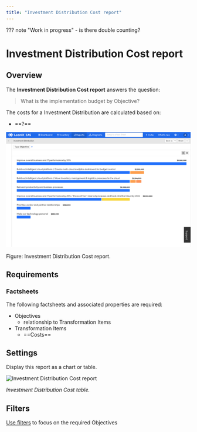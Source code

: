 ```yaml
---
title: "Investment Distribution Cost report"
---
```


??? note "Work in progress"
    - is there double counting? 
    
# Investment Distribution Cost report

## Overview

The **Investment Distribution Cost report** answers the question:

>What is the implementation budget by Objective?

The costs for a Investment Distribution are calculated based on:

- ==?==

![Investment Distribution Cost report](/assets/images/cost-investment-distribution.png)

<p id="caption">Figure: Investment Distribution Cost report.</p>

## Requirements

### Factsheets

The following factsheets and associated properties are required:

- Objectives
    - relationship to Transformation Items
- Transformation Items
    - ==Costs==


## Settings

Display this report as a chart or table. 

![Investment Distribution Cost report](/assets/images/cost-investment-distribution-table.png)

*Investment Distribution Cost table.*


## Filters

[Use filters][report-filters] to focus on the required Objectives

<!-- other links -->

[report-filters]: https://docs.leanix.net/docs/searching-and-filtering-functions-in-leanix#searching-in-reports
